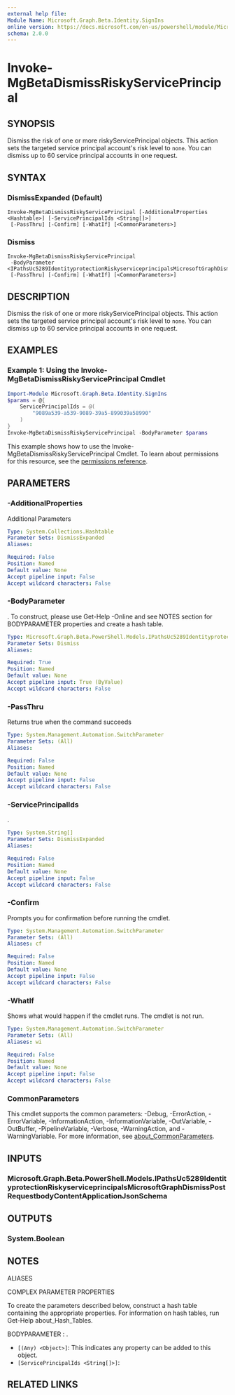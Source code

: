 ```yaml
---
external help file:
Module Name: Microsoft.Graph.Beta.Identity.SignIns
online version: https://docs.microsoft.com/en-us/powershell/module/Microsoft.Graph.identity.signins/invoke-mgdismissriskyserviceprincipal
schema: 2.0.0
---
```


# Invoke-MgBetaDismissRiskyServicePrincipal

## SYNOPSIS
Dismiss the risk of one or more riskyServicePrincipal objects.
This action sets the targeted service principal account's risk level to `none`.
You can dismiss up to 60 service principal accounts in one request.

## SYNTAX

### DismissExpanded (Default)
```
Invoke-MgBetaDismissRiskyServicePrincipal [-AdditionalProperties <Hashtable>] [-ServicePrincipalIds <String[]>]
 [-PassThru] [-Confirm] [-WhatIf] [<CommonParameters>]
```

### Dismiss
```
Invoke-MgBetaDismissRiskyServicePrincipal
 -BodyParameter <IPathsUc5289IdentityprotectionRiskyserviceprincipalsMicrosoftGraphDismissPostRequestbodyContentApplicationJsonSchema>
 [-PassThru] [-Confirm] [-WhatIf] [<CommonParameters>]
```

## DESCRIPTION
Dismiss the risk of one or more riskyServicePrincipal objects.
This action sets the targeted service principal account's risk level to `none`.
You can dismiss up to 60 service principal accounts in one request.

## EXAMPLES

### Example 1: Using the Invoke-MgBetaDismissRiskyServicePrincipal Cmdlet
```powershell
Import-Module Microsoft.Graph.Beta.Identity.SignIns
$params = @{
	ServicePrincipalIds = @(
		"9089a539-a539-9089-39a5-899039a58990"
	)
}
Invoke-MgBetaDismissRiskyServicePrincipal -BodyParameter $params
```

This example shows how to use the Invoke-MgBetaDismissRiskyServicePrincipal Cmdlet.
To learn about permissions for this resource, see the [permissions reference](/graph/permissions-reference).

## PARAMETERS

### -AdditionalProperties
Additional Parameters

```yaml
Type: System.Collections.Hashtable
Parameter Sets: DismissExpanded
Aliases:

Required: False
Position: Named
Default value: None
Accept pipeline input: False
Accept wildcard characters: False
```

### -BodyParameter
.
To construct, please use Get-Help -Online and see NOTES section for BODYPARAMETER properties and create a hash table.

```yaml
Type: Microsoft.Graph.Beta.PowerShell.Models.IPathsUc5289IdentityprotectionRiskyserviceprincipalsMicrosoftGraphDismissPostRequestbodyContentApplicationJsonSchema
Parameter Sets: Dismiss
Aliases:

Required: True
Position: Named
Default value: None
Accept pipeline input: True (ByValue)
Accept wildcard characters: False
```

### -PassThru
Returns true when the command succeeds

```yaml
Type: System.Management.Automation.SwitchParameter
Parameter Sets: (All)
Aliases:

Required: False
Position: Named
Default value: None
Accept pipeline input: False
Accept wildcard characters: False
```

### -ServicePrincipalIds
.

```yaml
Type: System.String[]
Parameter Sets: DismissExpanded
Aliases:

Required: False
Position: Named
Default value: None
Accept pipeline input: False
Accept wildcard characters: False
```

### -Confirm
Prompts you for confirmation before running the cmdlet.

```yaml
Type: System.Management.Automation.SwitchParameter
Parameter Sets: (All)
Aliases: cf

Required: False
Position: Named
Default value: None
Accept pipeline input: False
Accept wildcard characters: False
```

### -WhatIf
Shows what would happen if the cmdlet runs.
The cmdlet is not run.

```yaml
Type: System.Management.Automation.SwitchParameter
Parameter Sets: (All)
Aliases: wi

Required: False
Position: Named
Default value: None
Accept pipeline input: False
Accept wildcard characters: False
```

### CommonParameters
This cmdlet supports the common parameters: -Debug, -ErrorAction, -ErrorVariable, -InformationAction, -InformationVariable, -OutVariable, -OutBuffer, -PipelineVariable, -Verbose, -WarningAction, and -WarningVariable. For more information, see [about_CommonParameters](http://go.microsoft.com/fwlink/?LinkID=113216).

## INPUTS

### Microsoft.Graph.Beta.PowerShell.Models.IPathsUc5289IdentityprotectionRiskyserviceprincipalsMicrosoftGraphDismissPostRequestbodyContentApplicationJsonSchema

## OUTPUTS

### System.Boolean

## NOTES

ALIASES

COMPLEX PARAMETER PROPERTIES

To create the parameters described below, construct a hash table containing the appropriate properties. For information on hash tables, run Get-Help about_Hash_Tables.


BODYPARAMETER <IPathsUc5289IdentityprotectionRiskyserviceprincipalsMicrosoftGraphDismissPostRequestbodyContentApplicationJsonSchema>: .
  - `[(Any) <Object>]`: This indicates any property can be added to this object.
  - `[ServicePrincipalIds <String[]>]`: 

## RELATED LINKS

